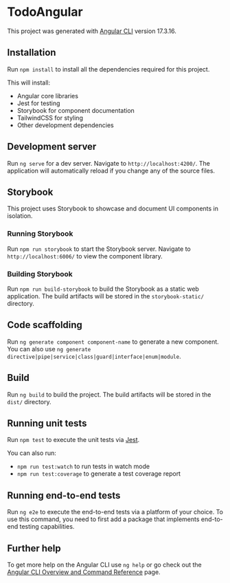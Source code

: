 # TodoAngular

This project was generated with [Angular CLI](https://github.com/angular/angular-cli) version 17.3.16.

## Installation

Run `npm install` to install all the dependencies required for this project.

This will install:
- Angular core libraries
- Jest for testing
- Storybook for component documentation
- TailwindCSS for styling
- Other development dependencies


## Development server

Run `ng serve` for a dev server. Navigate to `http://localhost:4200/`. The application will automatically reload if you change any of the source files.

## Storybook

This project uses Storybook to showcase and document UI components in isolation.

### Running Storybook

Run `npm run storybook` to start the Storybook server. Navigate to `http://localhost:6006/` to view the component library.

### Building Storybook

Run `npm run build-storybook` to build the Storybook as a static web application. The build artifacts will be stored in the `storybook-static/` directory.

## Code scaffolding

Run `ng generate component component-name` to generate a new component. You can also use `ng generate directive|pipe|service|class|guard|interface|enum|module`.

## Build

Run `ng build` to build the project. The build artifacts will be stored in the `dist/` directory.

## Running unit tests

Run `npm test` to execute the unit tests via [Jest](https://jestjs.io/).

You can also run:
- `npm run test:watch` to run tests in watch mode
- `npm run test:coverage` to generate a test coverage report

## Running end-to-end tests

Run `ng e2e` to execute the end-to-end tests via a platform of your choice. To use this command, you need to first add a package that implements end-to-end testing capabilities.

## Further help

To get more help on the Angular CLI use `ng help` or go check out the [Angular CLI Overview and Command Reference](https://angular.io/cli) page.
